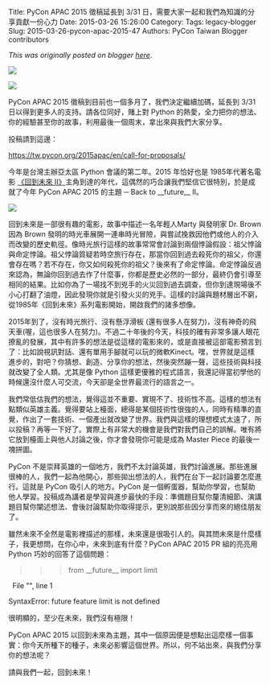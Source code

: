 Title: PyCon APAC 2015 徵稿延長到 3/31 日，需要大家一起和我們為知識的分享貢獻一份心力
Date: 2015-03-26 15:26:00
Category:
Tags: legacy-blogger
Slug: 2015-03-26-pycon-apac-2015-47
Authors: PyCon Taiwan Blogger contributors

*This was originally posted on blogger [here](https://pycontw.blogspot.com/2015/03/pycon-apac-2015-47.html)*.

<!--more-->


[![](http://3.bp.blogspot.com/-bDvr1fjQ1bM/VQ2FCKwXvkI/AAAAAAAAG2Q/D6yP2tkSdck/s1600/logo.png)](http://3.bp.blogspot.com/-bDvr1fjQ1bM/VQ2FCKwXvkI/AAAAAAAAG2Q/D6yP2tkSdck/s1600/logo.png)

[![](http://2.bp.blogspot.com/-0II_PK4Ug7Y/VQ2FCBSqmBI/AAAAAAAAG2U/SF0K9vraOS4/s1600/car.png)](http://2.bp.blogspot.com/-0II_PK4Ug7Y/VQ2FCBSqmBI/AAAAAAAAG2U/SF0K9vraOS4/s1600/car.png)


PyCon APAC 2015 徵稿到目前也一個多月了，我們決定繼續加碼，延長到 3/31 日以得到更多人的支持。請各位同好，賭上對 Python 的熱愛，全力把你的想法、你的經驗甚至你的故事，利用最後一個周末，拿出來與我們大家分享。  



投稿請到這邊：  

<https://tw.pycon.org/2015apac/en/call-for-proposals/>  





今年是台灣主辦亞太區 Python 會議的第二年。2015 年恰好也是 1985年代著名電影 [《回到未來 II》](http://www.wikiwand.com/zh-hant/%E5%9B%9E%E5%88%B0%E6%9C%AA%E4%BE%86II)主角到達的年代，這偶然的巧合讓我們堅信它很特別，於是成就了今年 PyCon APAC 2015 的主題 ─ Back to \_\_future\_\_ II。  




[![](http://www.backtothefuture.com/getattachment/edc2fd17-f4ee-4143-9897-e68427a5a20a/Back-to-the-Future-Transports-Audiences)](http://www.backtothefuture.com/getattachment/edc2fd17-f4ee-4143-9897-e68427a5a20a/Back-to-the-Future-Transports-Audiences)




回到未來是一部很有趣的電影，故事中描述一名年輕人Marty 與發明家 Dr. Brown 因為 Brown 發明的時光車展開一連串時光冒險，與嘗試挽救因他們或他人的介入而改變的歷史軌徑。像時光旅行這樣的故事常常會討論到兩個悖論假設：祖父悖論與命定悖論。祖父悖論質疑若時空旅行存在，那當你回到過去殺死你的祖父，你還會存在嗎？若不存在，你又如何殺死你的祖父？後來有了命定悖論。命定悖論反過來認為，無論你回到過去作了什麼事，你都是歷史必然的一部分，最終仍會引導至相同的結果。比如你為了一場找不到兇手的火災回到過去調查，但你到達現場後不小心打翻了油燈，因此發現你就是引發火災的兇手。這樣的討論與題材層出不窮，從1985年《回到未來》系列電影開始，開啟我們的諸多想像。  



2015年到了，沒有時光旅行、沒有懸浮滑板 (還有很多人在努力)，沒有神奇的飛天車(喔，這也很多人在努力)。不過二十年後的今天，科技的確有非常多讓人眼花撩亂的發展，其中有許多的想法是從這樣的電影來的，或是直接被這部電影預言到了：比如說視訊對話、還有單用手腳就可以玩的微軟Kinect。嘿，世界就是這樣進步的，對吧？你猜想、創造、分享你的想法，然後突然蹦一聲，這些技術與科技就改變了全人類。尤其是像 Python 這樣更優雅的程式語言，我還記得當初學他的時候還沒什麼人可交流，今天卻是全世界最流行的語言之一。  



我們常低估我們的想法，覺得這並不重要、實現不了、技術性不高。這樣的想法有點類似英雄主義。覺得要站上檯面，總得是某個技術性很強的人，同時有精準的直覺，作出了一套技術、一個產出就改變了世界。我們與這樣的理想模式太遠了，所以投稿？再等一下好了。實際上有非常大的機會是我們對我們自己的誤解。唯有將它放到檯面上與他人討論之後，你才會發現你可能是成為 Master Piece 的最後一塊拼圖。  



PyCon 不是崇拜英雄的一個地方，我們不太討論英雄，我們討論進展。那些進展很棒的人，我們一起為他開心，那些拋出想法的人，我們在台下一起討論要怎麼進行。這就是 PyCon 吸引人的地方。PyCon 是一個孵蛋器，幫助你學習，也幫助他人學習。投稿成為講者是學習與進步最快的手段：準備題目幫你釐清細節、演講題目幫你闡述想法、會後討論幫助你取得提示，更別說那些因分享而來的絕佳朋友了。  



雖然未來不全然是電影裡描述的那樣，未來還是很吸引人的。與其問未來是什麼樣子，我更想問，在你心中，未來到底有什麼？PyCon APAC 2015 PR 組的亮亮用 Python 巧妙的回答了這個問題：  



>>> from \_\_future\_\_ import limit  

  File "<stdin>", line 1  

SyntaxError: future feature limit is not defined  



很明顯的，至少在未來，我們沒有極限！  



PyCon APAC 2015 以回到未來為主題，其中一個原因便是想點出這麼樣一個事實：你今天所種下的種子，未來必影響這個世界。所以，何不站出來，與我們分享你的想法呢？  



請與我們一起，回到未來！  
